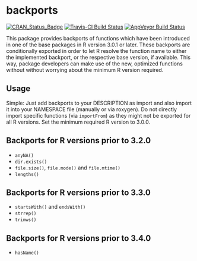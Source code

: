 # backports

[![CRAN_Status_Badge](http://www.r-pkg.org/badges/version/backports)](http://cran.r-project.org/package=backports)
[![Travis-CI Build Status](https://travis-ci.org/mllg/backports.svg?branch=master)](https://travis-ci.org/mllg/backports)
[![AppVeyor Build Status](https://ci.appveyor.com/api/projects/status/github/mllg/backports?branch=master&svg=true)](https://ci.appveyor.com/project/mllg/backports)

This package provides backports of functions which have been introduced in one of the base packages in R version 3.0.1 or later.
These backports are conditionally exported in order to let R resolve the function name to either the implemented backport, or the respective base version, if available.
This way, package developers can make use of the new, optimized functions without without worrying about the minimum R version required.

## Usage

Simple: Just add backports to your DESCRIPTION as import and also import it into your NAMESPACE file (manually or via roxygen).
Do not directly import specific functions (via `importFrom`) as they might not be exported for all R versions.
Set the minimum required R version to 3.0.0.

## Backports for R versions prior to 3.2.0

* `anyNA()`
* `dir.exists()`
* `file.size()`, `file.mode()` and `file.mtime()`
* `lengths()`

## Backports for R versions prior to 3.3.0

* `startsWith()` and `endsWith()`
* `strrep()`
* `trimws()`

## Backports for R versions prior to 3.4.0

* `hasName()`
